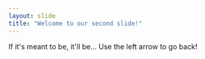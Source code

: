 ```yaml
---
layout: slide
title: "Welcome to our second slide!"
---
```

If it's meant to be, it'll be...
Use the left arrow to go back!
